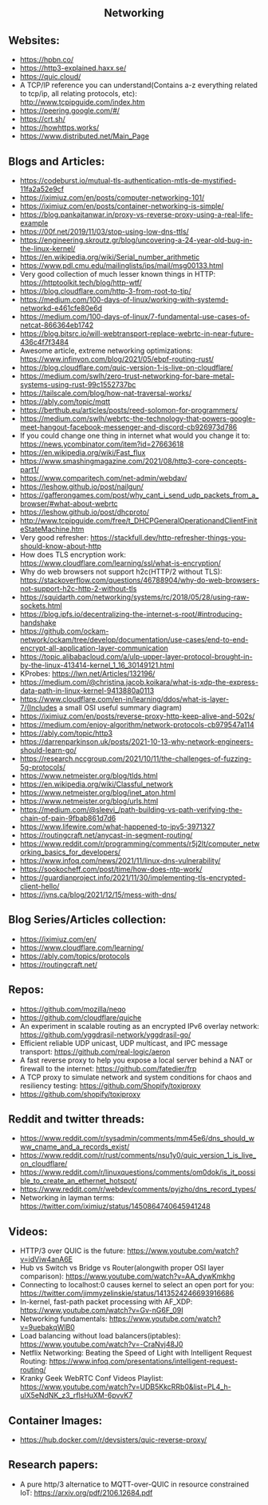 <h2 align="center">Networking</h2>

## Websites:

- https://hpbn.co/
- https://http3-explained.haxx.se/
- https://quic.cloud/
- A TCP/IP reference you can understand(Contains a-z everything related to tcp/ip, all relating protocols, etc): http://www.tcpipguide.com/index.htm
- https://peering.google.com/#/
- https://crt.sh/
- https://howhttps.works/
- https://www.distributed.net/Main_Page

## Blogs and Articles:

- https://codeburst.io/mutual-tls-authentication-mtls-de-mystified-11fa2a52e9cf
- https://iximiuz.com/en/posts/computer-networking-101/
- https://iximiuz.com/en/posts/container-networking-is-simple/
- https://blog.pankajtanwar.in/proxy-vs-reverse-proxy-using-a-real-life-example
- https://00f.net/2019/11/03/stop-using-low-dns-ttls/
- https://engineering.skroutz.gr/blog/uncovering-a-24-year-old-bug-in-the-linux-kernel/
- https://en.wikipedia.org/wiki/Serial_number_arithmetic
- https://www.pdl.cmu.edu/mailinglists/ips/mail/msg00133.html
- Very good collection of much lesser known things in HTTP: https://httptoolkit.tech/blog/http-wtf/
- https://blog.cloudflare.com/http-3-from-root-to-tip/
- https://medium.com/100-days-of-linux/working-with-systemd-networkd-e461cfe80e6d
- https://medium.com/100-days-of-linux/7-fundamental-use-cases-of-netcat-866364eb1742
- https://blog.bitsrc.io/will-webtransport-replace-webrtc-in-near-future-436c4f7f3484
- Awesome article, extreme networking optimizations: https://www.infinyon.com/blog/2021/05/ebpf-routing-rust/
- https://blog.cloudflare.com/quic-version-1-is-live-on-cloudflare/
- https://medium.com/swlh/zero-trust-networking-for-bare-metal-systems-using-rust-99c1552737bc
- https://tailscale.com/blog/how-nat-traversal-works/
- https://ably.com/topic/mqtt
- https://berthub.eu/articles/posts/reed-solomon-for-programmers/
- https://medium.com/swlh/webrtc-the-technology-that-powers-google-meet-hangout-facebook-messenger-and-discord-cb926973d786
- If you could change one thing in internet what would you change it to: https://news.ycombinator.com/item?id=27663618
- https://en.wikipedia.org/wiki/Fast_flux
- https://www.smashingmagazine.com/2021/08/http3-core-concepts-part1/
- https://www.comparitech.com/net-admin/webdav/
- https://leshow.github.io/post/nailgun/
- https://gafferongames.com/post/why_cant_i_send_udp_packets_from_a_browser/#what-about-webrtc
- https://leshow.github.io/post/dhcproto/
- http://www.tcpipguide.com/free/t_DHCPGeneralOperationandClientFiniteStateMachine.htm
- Very good refresher: https://stackfull.dev/http-refresher-things-you-should-know-about-http
- How does TLS encryption work: https://www.cloudflare.com/learning/ssl/what-is-encryption/
- Why do web browsers not support h2c(HTTP/2 without TLS): https://stackoverflow.com/questions/46788904/why-do-web-browsers-not-support-h2c-http-2-without-tls
- https://squidarth.com/networking/systems/rc/2018/05/28/using-raw-sockets.html
- https://blog.ipfs.io/decentralizing-the-internet-s-root/#introducing-handshake
- https://github.com/ockam-network/ockam/tree/develop/documentation/use-cases/end-to-end-encrypt-all-application-layer-communication
- https://topic.alibabacloud.com/a/ulp-upper-layer-protocol-brought-in-by-the-linux-413414-kernel_1_16_30149121.html
- KProbes: https://lwn.net/Articles/132196/
- https://medium.com/@christina.jacob.koikara/what-is-xdp-the-express-data-path-in-linux-kernel-9413880a0113
- https://www.cloudflare.com/en-in/learning/ddos/what-is-layer-7/(Includes a small OSI useful summary diagram)
- https://iximiuz.com/en/posts/reverse-proxy-http-keep-alive-and-502s/
- https://medium.com/enjoy-algorithm/network-protocols-cb979547a114
- https://ably.com/topic/http3
- https://darrenparkinson.uk/posts/2021-10-13-why-network-engineers-should-learn-go/
- https://research.nccgroup.com/2021/10/11/the-challenges-of-fuzzing-5g-protocols/
- https://www.netmeister.org/blog/tlds.html
- https://en.wikipedia.org/wiki/Classful_network
- https://www.netmeister.org/blog/inet_aton.html
- https://www.netmeister.org/blog/urls.html
- https://medium.com/@sleevi_/path-building-vs-path-verifying-the-chain-of-pain-9fbab861d7d6
- https://www.lifewire.com/what-happened-to-ipv5-3971327
- https://routingcraft.net/anycast-in-segment-routing/
- https://www.reddit.com/r/programming/comments/r5j2lt/computer_networking_basics_for_developers/
- https://www.infoq.com/news/2021/11/linux-dns-vulnerability/
- https://sookocheff.com/post/time/how-does-ntp-work/
- https://guardianproject.info/2021/11/30/implementing-tls-encrypted-client-hello/
- https://jvns.ca/blog/2021/12/15/mess-with-dns/

## Blog Series/Articles collection:

- https://iximiuz.com/en/
- https://www.cloudflare.com/learning/
- https://ably.com/topics/protocols
- https://routingcraft.net/

## Repos:

- https://github.com/mozilla/neqo
- https://github.com/cloudflare/quiche
- An experiment in scalable routing as an encrypted IPv6 overlay network: https://github.com/yggdrasil-network/yggdrasil-go/
- Efficient reliable UDP unicast, UDP multicast, and IPC message transport: https://github.com/real-logic/aeron
- A fast reverse proxy to help you expose a local server behind a NAT or firewall to the internet: https://github.com/fatedier/frp
- A TCP proxy to simulate network and system conditions for chaos and resiliency testing: https://github.com/Shopify/toxiproxy
- https://github.com/shopify/toxiproxy

## Reddit and twitter threads:

- https://www.reddit.com/r/sysadmin/comments/mm45e6/dns_should_www_cname_and_a_records_exist/
- https://www.reddit.com/r/rust/comments/nsu1y0/quic_version_1_is_live_on_cloudflare/
- https://www.reddit.com/r/linuxquestions/comments/om0dok/is_it_possible_to_create_an_ethernet_hotspot/
- https://www.reddit.com/r/webdev/comments/pyjzho/dns_record_types/
- Networking in layman terms: https://twitter.com/iximiuz/status/1450864740645941248

## Videos:

- HTTP/3 over QUIC is the future: https://www.youtube.com/watch?v=idViw4anA6E
- Hub vs Switch vs Bridge vs Router(alongwith proper OSI layer comparison): https://www.youtube.com/watch?v=AA_dywKmkhg
- Connecting to localhost:0 causes kernel to select an open port for you: https://twitter.com/jimmyzelinskie/status/1413524246693916686
- In-kernel, fast-path packet processing with AF_XDP: https://www.youtube.com/watch?v=Gv-nG6F_09I
- Networking fundamentals: https://www.youtube.com/watch?v=9uebakqWlB0
- Load balancing without load balancers(iptables): https://www.youtube.com/watch?v=-CraNvj48J0
- Netflix Networking: Beating the Speed of Light with Intelligent Request Routing: https://www.infoq.com/presentations/intelligent-request-routing/
- Kranky Geek WebRTC Conf Videos Playlist: https://www.youtube.com/watch?v=UDB5KkcRRb0&list=PL4_h-ulX5eNdNK_z3_rflsHuXM-6pvvK7

## Container Images:

- https://hub.docker.com/r/devsisters/quic-reverse-proxy/

## Research papers:

- A pure http/3 alternatice to MQTT-over-QUIC in resource constrained IoT: https://arxiv.org/pdf/2106.12684.pdf
